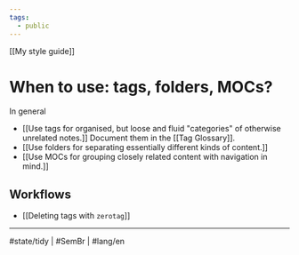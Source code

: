 ```yaml
---
tags:
  - public
---
```


[[My style guide]]
# When to use: tags, folders, MOCs?
In general

- [[Use tags for organised, but loose and fluid "categories" of otherwise unrelated notes.]] 
	Document them in the [[Tag Glossary]].
- [[Use folders for separating essentially different kinds of content.]]
- [[Use MOCs for grouping closely related content with navigation in mind.]]

## Workflows
- [[Deleting tags with `zerotag`]]

---
#state/tidy | #SemBr | #lang/en 
